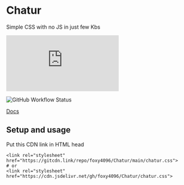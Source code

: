 # Chatur

Simple CSS with no JS in just few Kbs

![GitHub file size in bytes](https://img.shields.io/github/size/foxy4096/Chatur/chatur.css)

![GitHub Workflow Status](https://img.shields.io/github/workflow/status/foxy4096/Chatur/CI)

<a href="https://foxy4096.github.io/Chatur/">Docs</a>

## Setup and usage

Put this CDN link in HTML head

```
<link rel="stylesheet" href="https://gitcdn.link/repo/foxy4096/Chatur/main/chatur.css">
# or
<link rel="stylesheet" href="https://cdn.jsdelivr.net/gh/foxy4096/Chatur/chatur.css">
```

